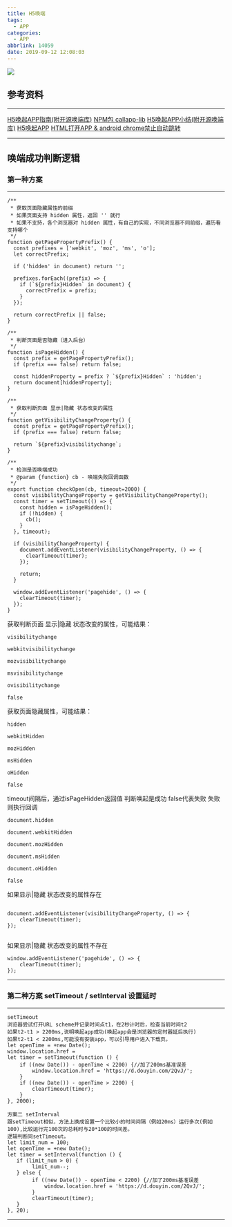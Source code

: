 ```yaml
---
title: H5唤端
tags:
  - APP
categories:
  - APP
abbrlink: 14059
date: 2019-09-12 12:08:03
---
```


![](https://i.gadgets360cdn.com/large/apps_main_1558084081800.jpg?output-quality=80&output-format=webp)

## 参考资料
---

[H5唤起APP指南(附开源唤端库)](https://juejin.im/post/5b7efb2ee51d45388b6af96c)
[NPM包 callapp-lib](https://github.com/suanmei/callapp-lib)
[H5唤起APP小结(附开源唤端库)](https://github.com/stuxt/stuxt.github.io/issues/32)
[H5唤起APP](https://www.cnblogs.com/chaoyuehedy/p/9118365.html)
[HTML打开APP & android chrome禁止自动跳转](http://aprilandjan.github.io/javascript/2017/02/20/HTML-%E6%89%93%E5%BC%80APP/)

---

## 唤端成功判断逻辑

### 第一种方案

---

```
/**
 * 获取页面隐藏属性的前缀
 * 如果页面支持 hidden 属性，返回 '' 就行
 * 如果不支持，各个浏览器对 hidden 属性，有自己的实现，不同浏览器不同前缀，遍历看支持哪个
 */
function getPagePropertyPrefix() {
  const prefixes = ['webkit', 'moz', 'ms', 'o'];
  let correctPrefix;

  if ('hidden' in document) return '';

  prefixes.forEach((prefix) => {
    if (`${prefix}Hidden` in document) {
      correctPrefix = prefix;
    }
  });

  return correctPrefix || false;
}

/**
 * 判断页面是否隐藏（进入后台）
 */
function isPageHidden() {
  const prefix = getPagePropertyPrefix();
  if (prefix === false) return false;

  const hiddenProperty = prefix ? `${prefix}Hidden` : 'hidden';
  return document[hiddenProperty];
}

/**
 * 获取判断页面 显示|隐藏 状态改变的属性
 */
function getVisibilityChangeProperty() {
  const prefix = getPagePropertyPrefix();
  if (prefix === false) return false;

  return `${prefix}visibilitychange`;
}

/**
 * 检测是否唤端成功
 * @param {function} cb - 唤端失败回调函数
 */
export function checkOpen(cb, timeout=2000) {
  const visibilityChangeProperty = getVisibilityChangeProperty();
  const timer = setTimeout(() => {
    const hidden = isPageHidden();
    if (!hidden) {
      cb();
    }
  }, timeout);

  if (visibilityChangeProperty) {
    document.addEventListener(visibilityChangeProperty, () => {
      clearTimeout(timer);
    });

    return;
  }

  window.addEventListener('pagehide', () => {
    clearTimeout(timer);
  });
}
```



获取判断页面 显示|隐藏 状态改变的属性，可能结果：

    visibilitychange
    
    webkitvisibilitychange
    
    mozvisibilitychange
    
    msvisibilitychange
    
    ovisibilitychange
    
    false
    
    
获取页面隐藏属性，可能结果：
    
    hidden
    
    webkitHidden
    
    mozHidden
    
    msHidden
    
    oHidden
    
    false
    
    
timeout间隔后，通过isPageHidden返回值 判断唤起是成功 false代表失败 失败则执行回调

    document.hidden
    
    document.webkitHidden
    
    document.mozHidden
    
    document.msHidden
    
    document.oHidden
    
    false
    
    
如果显示|隐藏 状态改变的属性存在
```

document.addEventListener(visibilityChangeProperty, () => {
    clearTimeout(timer);
});
    
```

如果显示|隐藏 状态改变的属性不存在
```
window.addEventListener('pagehide', () => {
    clearTimeout(timer);
});

```

---

### 第二种方案 setTimeout / setInterval 设置延时

---

```
setTimeout
浏览器尝试打开URL scheme并记录时间点t1，在2秒计时后，检查当前时间t2
如果t2-t1 > 2200ms,说明唤起app成功(唤起app会是浏览器的定时器延后执行)
如果t2-t1 < 2200ms,可能没有安装app，可以引导用户进入下载页。
let openTime = +new Date();
window.location.href = 
let timer = setTimeout(function () {
    if ((new Date()) - openTime < 2200) {//加了200ms基准误差
        window.location.href = 'https://d.douyin.com/2QvJ/';
    }
    if ((new Date()) - openTime > 2200) {
        clearTimeout(timer);
    }
}, 2000);

方案二 setInterval
跟setTimeout相似，方法上换成设置一个比较小的时间间隔（例如20ms）运行多次(例如100),比较运行完100次的总耗时与20*100的时间差。
逻辑判断同setTimeout。
let limit_num = 100;
let openTime = +new Date();
let timer = setInterval(function () {
   if (limit_num > 0) {
        limit_num--;
   } else {
        if ((new Date()) - openTime < 2200) {//加了200ms基准误差
            window.location.href = 'https://d.douyin.com/2QvJ/';
        }
        clearTimeout(timer);
   }
}, 20);

```

---